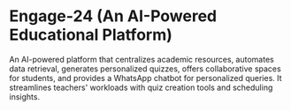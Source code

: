 # Engage-24 (An AI-Powered Educational Platform)

An AI-powered platform that centralizes academic resources, automates data retrieval, generates personalized quizzes, offers collaborative spaces for students, and provides a WhatsApp chatbot for personalized queries. It streamlines teachers' workloads with quiz creation tools and scheduling insights.
